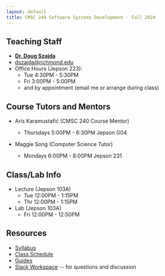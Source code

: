 ```yaml
---
layout: default
title: CMSC 240 Software Systems Development - Fall 2024
---
```

## Teaching Staff
<div class="wrapper" markdown="0">
    <div class="footer-col-wrapper">
        <div class="footer-col two-col-1">
            <ul class="contact-list">
                <li><b><a href="https://cs.richmond.edu/faculty/dszajda/">Dr. Doug Szajda</a></b></li>
                <li><a href="mailto:dszajda@richmond.edu">dszajda@richmond.edu</a></li>
                <li>Office Hours (Jepson 223):
                    <ul>
                        <li>Tue 4:30PM - 5:30PM</li>
                        <li>Fri 3:00PM - 5:00PM</li>
                        <li>and by appointment (email me or arrange during class)</li> 
                    </ul>
                </li>
            </ul>
        </div>    
    </div>
</div>

## Course Tutors and Mentors
* Aris Karamustafić  (CMSC 240 Course Mentor)
    * Thursdays 5:00PM - 6:30PM Jepson G04

* Maggie Song (Computer Science Tutor)
    * Mondays 6:00PM - 8:00PM Jepson 231


## Class/Lab Info
* Lecture (Jepson 103A)
  * Tue 12:00PM - 1:15PM
  * Thr 12:00PM - 1:15PM
* Lab (Jepson 103A)
  * Fri 12:00PM - 12:50PM



## Resources

* [Syllabus](/syllabus.html)
* [Class Schedule](/schedule.html)
* [Guides](/guides)
* [Slack Workspace](https://cmsc240-s24.slack.com) -- for questions and discussion


